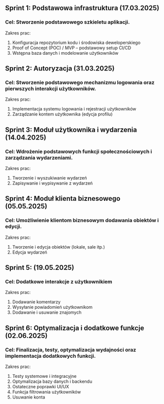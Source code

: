 ## Sprint 1: Podstawowa infrastruktura (17.03.2025)
### Cel: Stworzenie podstawowego szkieletu aplikacji.  

Zakres prac:  
1. Konfiguracja repozytorium kodu i środowiska deweloperskiego  
2. Proof of Concept (POC) / MVP – podstawowy setup CI/CD  
3. Wstępna baza danych i modelowanie użytkowników

## Sprint 2: Autoryzacja  (31.03.2025)
### Cel: Stworzenie podstawowego mechanizmu logowania oraz pierwszych interakcji użytkowników.  

Zakres prac:  
1. Implementacja systemu logowania i rejestracji użytkowników  
2. Zarządzanie kontem użytkownika (edycja profilu)  

## Sprint 3: Moduł użytkownika i wydarzenia  (14.04.2025)
### Cel: Wdrożenie podstawowych funkcji społecznościowych i zarządzania wydarzeniami.  

Zakres prac:  
1. Tworzenie i wyszukiwanie wydarzeń  
2. Zapisywanie i wypisywanie z wydarzeń  

## Sprint 4: Moduł klienta biznesowego  (05.05.2025)
### Cel: Umożliwienie klientom biznesowym dodawania obiektów i edycji.  

Zakres prac:  
1. Tworzenie i edycja obiektów (lokale, sale itp.)  
2. Edycja wydarzeń   

## Sprint 5: (19.05.2025)
### Cel: Dodatkowe interakcje z użytkownikiem

Zakres prac:  
1. Dodawanie komentarzy
2. Wysyłanie powiadomień użytkownikom
3. Dodawanie i usuwanie znajomych  

## Sprint 6: Optymalizacja i dodatkowe funkcje  (02.06.2025)
### Cel: Finalizacja, testy, optymalizacja wydajności oraz implementacja dodatkowych funkcji.  

Zakres prac:  
1. Testy systemowe i integracyjne  
2. Optymalizacja bazy danych i backendu  
3. Ostateczne poprawki UI/UX
4. Funkcja filtrowania użytkowników
5. Usuwanie konta
